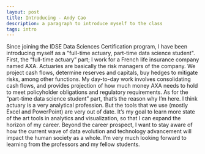 ```yaml
---
layout: post
title: Introducing - Andy Cao
description: a paragraph to introduce myself to the class
tags: intro
---
```


Since joining the IDSE Data Sciences Certification program, I have been introducing myself as a "full-time actuary, part-time data science student". First, the “full-time actuary” part; I work for a French life insurance company named AXA. Actuaries are basically the risk managers of the company. We project cash flows, determine reserves and capitals, buy hedges to mitigate risks, among other functions. My day-to-day work involves consolidating cash flows, and provides projection of how much money AXA needs to hold to meet policyholder obligations and regulatory requirements.
As for the “part-time data science student” part, that’s the reason why I’m here. I think actuary is a very analytical profession. But the tools that we use (mostly Excel and PowerPoint) are very out of date. It’s my goal to learn more state of the art tools in analytics and visualization, so that I can expand the horizon of my career. Beyond the career prospect, I want to stay aware of how the current wave of data evolution and technology advancement will impact the human society as a whole. 
I’m very much looking forward to learning from the professors and my fellow students.    
